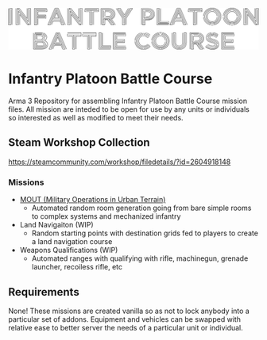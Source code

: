<p align="center">
<img src="https://github.com/Whitsel/Infantry_Platoon_Battle_Course/blob/main/Media/IPBC.png" width="600">
</p>

# Infantry Platoon Battle Course
Arma 3 Repository for assembling Infantry Platoon Battle Course mission files. All mission are inteded to be open for use by any units or individuals so interested as well as modified to meet their needs.

## Steam Workshop Collection
https://steamcommunity.com/workshop/filedetails/?id=2604918148

### Missions
- [MOUT (Military Operations in Urban Terrain)](https://steamcommunity.com/sharedfiles/filedetails/?id=2605376543)
  - Automated random room generation going from bare simple rooms to complex systems and mechanized infantry
- Land Navigaiton (WIP)
  - Random starting points with destination grids fed to players to create a land navigation course 
- Weapons Qualifications (WIP)
  - Automated ranges with qualifying with rifle, machinegun, grenade launcher, recoiless rifle, etc

## Requirements
None! These missions are created vanilla so as not to lock anybody into a particular set of addons. Equipment and vehicles can be swapped with relative ease to better server the needs of a particular unit or individual.
